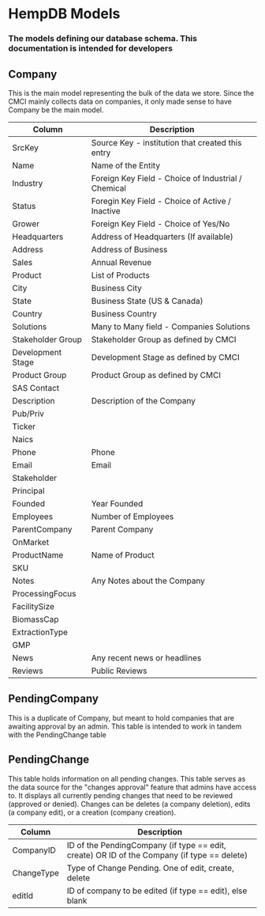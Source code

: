 # HempDB Models

### The models defining our database schema. This documentation is intended for developers

## Company

This is the main model representing the bulk of the data we store. Since the CMCI mainly collects data on companies, it only made sense to have Company be the main model. 

| Column            	| Description                                         	|
|-------------------	|-----------------------------------------------------	|
| SrcKey            	| Source Key - institution that created this entry    	|
| Name              	| Name of the Entity                                  	|
| Industry          	| Foreign Key Field - Choice of Industrial / Chemical 	|
| Status            	| Foregin Key Field - Choice of Active / Inactive     	|
| Grower            	| Foreign Key Field - Choice of Yes/No                	|
| Headquarters      	| Address of Headquarters (If available)              	|
| Address           	| Address of Business                                 	|
| Sales             	| Annual Revenue                                      	|
| Product           	| List of Products                                    	|
| City              	| Business City                                       	|
| State             	| Business State (US & Canada)                        	|
| Country           	| Business Country                                    	|
| Solutions         	| Many to Many field - Companies Solutions            	|
| Stakeholder Group 	| Stakeholder Group as defined by CMCI                	|
| Development Stage 	| Development Stage as defined by CMCI                	|
| Product Group     	| Product Group as defined by CMCI                    	|
| SAS Contact       	|                                                     	|
| Description       	| Description of the Company                          	|
| Pub/Priv          	|                                                     	|
| Ticker            	|                                                     	|
| Naics             	|                                                     	|
| Phone             	| Phone                                               	|
| Email             	| Email                                               	|
| Stakeholder       	|                                                     	|
| Principal         	|                                                     	|
| Founded           	| Year Founded                                        	|
| Employees         	| Number of Employees                                 	|
| ParentCompany     	| Parent Company                                      	|
| OnMarket          	|                                                     	|
| ProductName       	| Name of Product                                     	|
| SKU               	|                                                     	|
| Notes             	| Any Notes about the Company                         	|
| ProcessingFocus   	|                                                     	|
| FacilitySize      	|                                                     	|
| BiomassCap        	|                                                     	|
| ExtractionType    	|                                                     	|
| GMP               	|                                                     	|
| News              	| Any recent news or headlines                        	|
| Reviews           	| Public Reviews                                      	|

## PendingCompany

This is a duplicate of Company, but meant to hold companies that are awaiting approval by an admin. This table is intended to work in tandem with the PendingChange table

## PendingChange

This table holds information on all pending changes. This table serves as the data source for the "changes approval" feature that admins have access to. It displays all currently pending changes that need to be reviewed (approved or denied). Changes can be deletes (a company deletion), edits (a company edit), or a creation (company creation). 

| Column     	| Description                                                                                 	|
|------------	|---------------------------------------------------------------------------------------------	|
| CompanyID  	| ID of the PendingCompany (if type == edit, create) OR ID of the Company (if type == delete) 	|
| ChangeType 	| Type of Change Pending. One of edit, create, delete                                         	|
| editId     	| ID of company to be edited (if type == edit), else blank                                    	|


